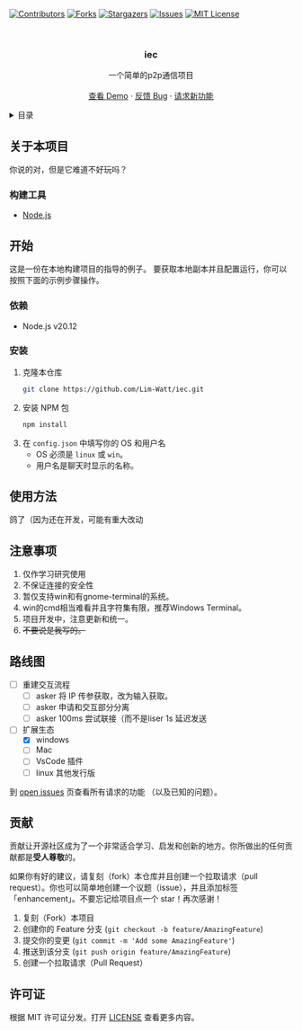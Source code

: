<div id="top"></div>

[![Contributors][contributors-shield]][contributors-url]
[![Forks][forks-shield]][forks-url]
[![Stargazers][stars-shield]][stars-url]
[![Issues][issues-shield]][issues-url]
[![MIT License][license-shield]][license-url]

<br />
<div align="center">

  <h3 align="center">iec</h3>

  <p align="center">
    一个简单的p2p通信项目
    <br />
    <br />
    <a href="https://github.com/Lim-Watt/iec">查看 Demo</a>
    ·
    <a href="https://github.com/Lim-Watt/iec/issues">反馈 Bug</a>
    ·
    <a href="https://github.com/Lim-Watt/iec/issues">请求新功能</a>
  </p>
</div>



<details>
  <summary>目录</summary>
  <ol>
    <li>
      <a href="#关于本项目">关于本项目</a>
      <ul>
        <li><a href="#构建工具">构建工具</a></li>
      </ul>
    </li>
    <li>
      <a href="#开始">开始</a>
      <ul>
        <li><a href="#依赖">依赖</a></li>
        <li><a href="#安装">安装</a></li>
      </ul>
    </li>
    <li><a href="#使用方法">使用方法</a></li>
	<li><a herf="#注意事项">注意事项</a></li>
    <li><a href="#路线图">路线图</a></li>
    <li><a href="#贡献">贡献</a></li>
    <li><a href="#许可证">许可证</a></li>
  </ol>
</details>



## 关于本项目

你说的对，但是它难道不好玩吗？

### 构建工具

* [Node.js](https://nodejs.org/)

## 开始

这是一份在本地构建项目的指导的例子。
要获取本地副本并且配置运行，你可以按照下面的示例步骤操作。

### 依赖

* Node.js v20.12

### 安装


1. 克隆本仓库
   ```sh
   git clone https://github.com/Lim-Watt/iec.git
   ```
1. 安装 NPM 包
   ```sh
   npm install
   ```
1. 在 `config.json` 中填写你的 OS 和用户名
   - OS 必须是 `linux` 或 `win`。
   - 用户名是聊天时显示的名称。

## 使用方法

鸽了（因为还在开发，可能有重大改动

## 注意事项

1. 仅作学习研究使用
1. 不保证连接的安全性
1. 暂仅支持win和有gnome-terminal的系统。
1. win的cmd相当难看并且字符集有限，推荐Windows Terminal。
1. 项目开发中，注意更新和统一。
1. ~~不要说是我写的。~~

## 路线图

- [ ] 重建交互流程
  - [ ] asker 将 IP 传参获取，改为输入获取。
  - [ ] asker 申请和交互部分分离
  - [ ] asker 100ms 尝试联接（而不是liser 1s 延迟发送
- [ ] 扩展生态
  - [x] windows
  - [ ] Mac
  - [ ] VsCode 插件
  - [ ] linux 其他发行版

到 [open issues](https://github.com/Lim-Watt/iec/issues) 页查看所有请求的功能 （以及已知的问题）。

## 贡献

贡献让开源社区成为了一个非常适合学习、启发和创新的地方。你所做出的任何贡献都是**受人尊敬**的。

如果你有好的建议，请复刻（fork）本仓库并且创建一个拉取请求（pull request）。你也可以简单地创建一个议题（issue），并且添加标签「enhancement」。不要忘记给项目点一个 star！再次感谢！

1. 复刻（Fork）本项目
1. 创建你的 Feature 分支 (`git checkout -b feature/AmazingFeature`)
1. 提交你的变更 (`git commit -m 'Add some AmazingFeature'`)
1. 推送到该分支 (`git push origin feature/AmazingFeature`)
1. 创建一个拉取请求（Pull Request）

## 许可证

根据 MIT 许可证分发。打开 [LICENSE](LICENSE) 查看更多内容。

[contributors-shield]: https://img.shields.io/github/contributors/Lim-Watt/iec.svg?style=for-the-badge
[contributors-url]: https://github.com/Lim-Watt/iec/graphs/contributors
[forks-shield]: https://img.shields.io/github/forks/Lim-Watt/iec.svg?style=for-the-badge
[forks-url]: https://github.com/Lim-Watt/iec/network/members
[stars-shield]: https://img.shields.io/github/stars/Lim-Watt/iec.svg?style=for-the-badge
[stars-url]: https://github.com/Lim-Watt/iec/stargazers
[issues-shield]: https://img.shields.io/github/issues/Lim-Watt/iec.svg?style=for-the-badge
[issues-url]: https://github.com/Lim-Watt/iec/issues
[license-shield]: https://img.shields.io/github/license/Lim-Watt/iec.svg?style=for-the-badge
[license-url]: https://github.com/Lim-Watt/iec/blob/master/LICENSE.txt
